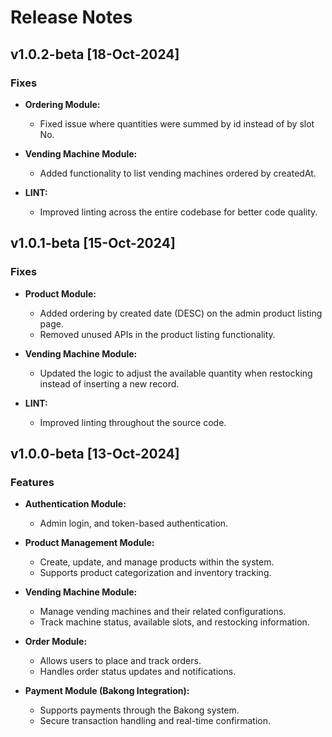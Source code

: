 # Release Notes

## v1.0.2-beta [18-Oct-2024]

### Fixes

- **Ordering Module:**

  - Fixed issue where quantities were summed by id instead of by slot No.

- **Vending Machine Module:**

  - Added functionality to list vending machines ordered by createdAt.

- **LINT:**

  - Improved linting across the entire codebase for better code quality.

## v1.0.1-beta [15-Oct-2024]

### Fixes

- **Product Module:**

  - Added ordering by created date (DESC) on the admin product listing page.
  - Removed unused APIs in the product listing functionality.

- **Vending Machine Module:**

  - Updated the logic to adjust the available quantity when restocking instead of inserting a new record.

- **LINT:**

  - Improved linting throughout the source code.

## v1.0.0-beta [13-Oct-2024]

### Features

- **Authentication Module:**

  - Admin login, and token-based authentication.

- **Product Management Module:**

  - Create, update, and manage products within the system.
  - Supports product categorization and inventory tracking.

- **Vending Machine Module:**

  - Manage vending machines and their related configurations.
  - Track machine status, available slots, and restocking information.

- **Order Module:**

  - Allows users to place and track orders.
  - Handles order status updates and notifications.

- **Payment Module (Bakong Integration):**
  - Supports payments through the Bakong system.
  - Secure transaction handling and real-time confirmation.
